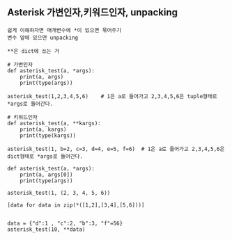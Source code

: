 ## Asterisk 가변인자,키워드인자, unpacking 
```text
쉽게 이해하자면 매개변수에 *이 있으면 묶어주기
변수 앞에 있으면 unpacking

**은 dict에 쓰는 거
```
```python3
# 가변인자
def asterisk_test(a, *args):
    print(a, args)
    print(type(args))

asterisk_test(1,2,3,4,5,6)    # 1은 a로 들어가고 2,3,4,5,6은 tuple형태로 *args로 들어간다.
```

```python3
# 키워드인자
def asterisk_test(a, **kargs):
    print(a, kargs)
    print(type(kargs))

asterisk_test(1, b=2, c=3, d=4, e=5, f=6)  # 1은 a로 들어가고 2,3,4,5,6은 dict형태로 *args로 들어간다.
```


```python3
def asterisk_test(a, *args):
    print(a, args[0])
    print(type(args))

asterisk_test(1, (2, 3, 4, 5, 6))
```


```python3
[data for data in zip(*([1,2],[3,4],[5,6]))]


data = {"d":1 , "c":2, "b":3, "f"=56}
asterisk_test(10, **data)

```
